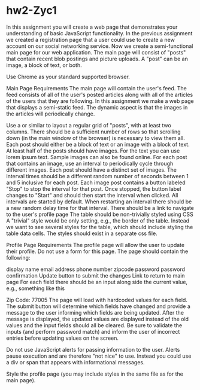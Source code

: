 # hw2-Zyc1
In this assignment you will create a web page that demonstrates your understanding of basic JavaScript functionality. In the previous assignment we created a registration page that a user could use to create a new account on our social networking service. Now we create a semi-functional main page for our web application. The main page will consist of "posts" that contain recent blob postings and picture uploads. A "post" can be an image, a block of text, or both.

Use Chrome as your standard supported browser.

Main Page Requirements
The main page will contain the user's feed. The feed consists of all of the user's posted articles along with all of the articles of the users that they are following. In this assignment we make a web page that displays a semi-static feed. The dynamic aspect is that the images in the articles will periodically change.

Use a <table> or similar to layout a regular grid of "posts", with at least two columns. There should be a sufficient number of rows so that scrolling down (in the main window of the browser) is necessary to view them all.
Each post should either be a block of text or an image with a block of text. At least half of the posts should have images. For the text you can use lorem ipsum text. Sample images can also be found online.
For each post that contains an image, use an interval to periodically cycle through different images. Each post should have a distinct set of images. The interval times should be a different random number of seconds between 1 and 5 inclusive for each post.
Each image post contains a button labeled "Stop" to stop the interval for that post. Once stopped, the button label changes to "Start" and should then start the interval when clicked. All intervals are started by default. When restarting an interval there should be a new random delay time for that interval.
There should be a link to navigate to the user's profile page
The table should be non-trivially styled using CSS
A "trivial" style would be only setting, e.g., the border of the table. Instead we want to see several styles for the table, which should include styling the table data cells. The styles should exist in a separate css file.

Profile Page Requirements
The profile page will allow the user to update their profile. Do not use a form for this page. The page should contain the following:

display name
email address
phone number
zipcode
password
password confirmation
Update button to submit the changes
Link to return to main page
For each field there should be an input along side the current value, e.g., something like this

Zip Code: 
77005
The page will load with hardcoded values for each field. The submit button will determine which fields have changed and provide a message to the user informing which fields are being updated. After the message is displayed, the updated values are displayed instead of the old values and the input fields should all be cleared. Be sure to validate the inputs (and perform password match) and inform the user of incorrect entries before updating values on the screen.

Do not use JavaScript alerts for passing information to the user. Alerts pause execution and are therefore "not nice" to use. Instead you could use a div or span that appears with informational messages.

Style the profile page (you may include styles in the same file as for the main page).
